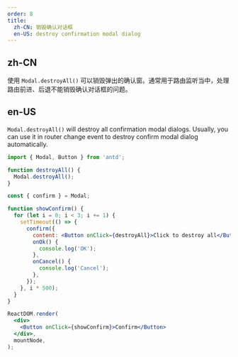 ```yaml
---
order: 8
title:
  zh-CN: 销毁确认对话框
  en-US: destroy confirmation modal dialog
---
```


## zh-CN

使用 `Modal.destroyAll()` 可以销毁弹出的确认窗。通常用于路由监听当中，处理路由前进、后退不能销毁确认对话框的问题。

## en-US

`Modal.destroyAll()` will destroy all confirmation modal dialogs. Usually, you can use it in router change event to destroy confirm modal dialog automatically.

```jsx
import { Modal, Button } from 'antd';

function destroyAll() {
  Modal.destroyAll();
}

const { confirm } = Modal;

function showConfirm() {
  for (let i = 0; i < 3; i += 1) {
    setTimeout(() => {
      confirm({
        content: <Button onClick={destroyAll}>Click to destroy all</Button>,
        onOk() {
          console.log('OK');
        },
        onCancel() {
          console.log('Cancel');
        },
      });
    }, i * 500);
  }
}

ReactDOM.render(
  <div>
    <Button onClick={showConfirm}>Confirm</Button>
  </div>,
  mountNode,
);
```
 
